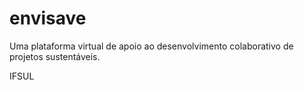 # envisave
Uma plataforma virtual de apoio ao desenvolvimento colaborativo de projetos sustentáveis.

IFSUL